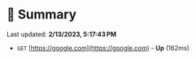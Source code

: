 # 📖 Summary
Last updated: **2/13/2023, 5:17:43 PM**

- `GET` [https://google.com](https://google.com) - **Up** (162ms)
